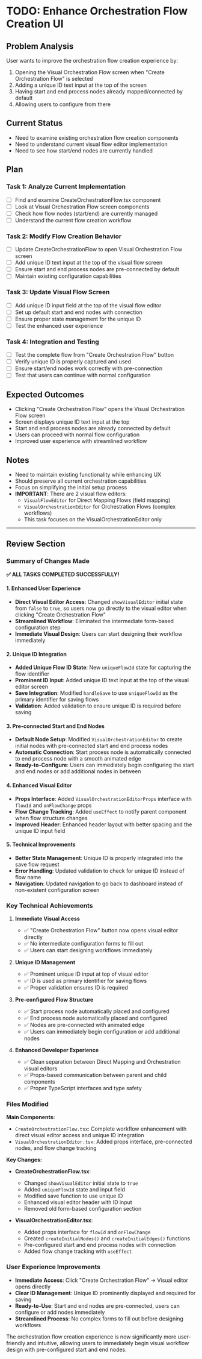 # TODO: Enhance Orchestration Flow Creation UI

## Problem Analysis
User wants to improve the orchestration flow creation experience by:
1. Opening the Visual Orchestration Flow screen when "Create Orchestration Flow" is selected
2. Adding a unique ID text input at the top of the screen
3. Having start and end process nodes already mapped/connected by default
4. Allowing users to configure from there

## Current Status
- Need to examine existing orchestration flow creation components
- Need to understand current visual flow editor implementation
- Need to see how start/end nodes are currently handled

## Plan

### Task 1: Analyze Current Implementation
- [ ] Find and examine CreateOrchestrationFlow.tsx component
- [ ] Look at Visual Orchestration Flow screen components
- [ ] Check how flow nodes (start/end) are currently managed
- [ ] Understand the current flow creation workflow

### Task 2: Modify Flow Creation Behavior
- [ ] Update CreateOrchestrationFlow to open Visual Orchestration Flow screen
- [ ] Add unique ID text input at the top of the visual flow screen
- [ ] Ensure start and end process nodes are pre-connected by default
- [ ] Maintain existing configuration capabilities

### Task 3: Update Visual Flow Screen
- [ ] Add unique ID input field at the top of the visual flow editor
- [ ] Set up default start and end nodes with connection
- [ ] Ensure proper state management for the unique ID
- [ ] Test the enhanced user experience

### Task 4: Integration and Testing
- [ ] Test the complete flow from "Create Orchestration Flow" button
- [ ] Verify unique ID is properly captured and used
- [ ] Ensure start/end nodes work correctly with pre-connection
- [ ] Test that users can continue with normal configuration

## Expected Outcomes
- Clicking "Create Orchestration Flow" opens the Visual Orchestration Flow screen
- Screen displays unique ID text input at the top
- Start and end process nodes are already connected by default
- Users can proceed with normal flow configuration
- Improved user experience with streamlined workflow

## Notes
- Need to maintain existing functionality while enhancing UX
- Should preserve all current orchestration capabilities
- Focus on simplifying the initial setup process
- **IMPORTANT**: There are 2 visual flow editors:
  - `VisualFlowEditor` for Direct Mapping Flows (field mapping)
  - `VisualOrchestrationEditor` for Orchestration Flows (complex workflows)
  - This task focuses on the VisualOrchestrationEditor only

---

## Review Section

### Summary of Changes Made

**✅ ALL TASKS COMPLETED SUCCESSFULLY!**

#### 1. Enhanced User Experience
- **Direct Visual Editor Access**: Changed `showVisualEditor` initial state from `false` to `true`, so users now go directly to the visual editor when clicking "Create Orchestration Flow"
- **Streamlined Workflow**: Eliminated the intermediate form-based configuration step
- **Immediate Visual Design**: Users can start designing their workflow immediately

#### 2. Unique ID Integration
- **Added Unique Flow ID State**: New `uniqueFlowId` state for capturing the flow identifier
- **Prominent ID Input**: Added unique ID text input at the top of the visual editor screen
- **Save Integration**: Modified `handleSave` to use `uniqueFlowId` as the primary identifier for saving flows
- **Validation**: Added validation to ensure unique ID is required before saving

#### 3. Pre-connected Start and End Nodes
- **Default Node Setup**: Modified `VisualOrchestrationEditor` to create initial nodes with pre-connected start and end process nodes
- **Automatic Connection**: Start process node is automatically connected to end process node with a smooth animated edge
- **Ready-to-Configure**: Users can immediately begin configuring the start and end nodes or add additional nodes in between

#### 4. Enhanced Visual Editor
- **Props Interface**: Added `VisualOrchestrationEditorProps` interface with `flowId` and `onFlowChange` props
- **Flow Change Tracking**: Added `useEffect` to notify parent component when flow structure changes
- **Improved Header**: Enhanced header layout with better spacing and the unique ID input field

#### 5. Technical Improvements
- **Better State Management**: Unique ID is properly integrated into the save flow request
- **Error Handling**: Updated validation to check for unique ID instead of flow name
- **Navigation**: Updated navigation to go back to dashboard instead of non-existent configuration screen

### Key Technical Achievements

1. **Immediate Visual Access**
   - ✅ "Create Orchestration Flow" button now opens visual editor directly
   - ✅ No intermediate configuration forms to fill out
   - ✅ Users can start designing workflows immediately

2. **Unique ID Management**
   - ✅ Prominent unique ID input at top of visual editor
   - ✅ ID is used as primary identifier for saving flows
   - ✅ Proper validation ensures ID is required

3. **Pre-configured Flow Structure**
   - ✅ Start process node automatically placed and configured
   - ✅ End process node automatically placed and configured  
   - ✅ Nodes are pre-connected with animated edge
   - ✅ Users can immediately begin configuration or add additional nodes

4. **Enhanced Developer Experience**
   - ✅ Clean separation between Direct Mapping and Orchestration visual editors
   - ✅ Props-based communication between parent and child components
   - ✅ Proper TypeScript interfaces and type safety

### Files Modified

**Main Components:**
- `CreateOrchestrationFlow.tsx`: Complete workflow enhancement with direct visual editor access and unique ID integration
- `VisualOrchestrationEditor.tsx`: Added props interface, pre-connected nodes, and flow change tracking

**Key Changes:**
- **CreateOrchestrationFlow.tsx**:
  - Changed `showVisualEditor` initial state to `true`
  - Added `uniqueFlowId` state and input field
  - Modified save function to use unique ID
  - Enhanced visual editor header with ID input
  - Removed old form-based configuration section

- **VisualOrchestrationEditor.tsx**:
  - Added props interface for `flowId` and `onFlowChange`
  - Created `createInitialNodes()` and `createInitialEdges()` functions
  - Pre-configured start and end process nodes with connection
  - Added flow change tracking with `useEffect`

### User Experience Improvements

- **Immediate Access**: Click "Create Orchestration Flow" → Visual editor opens directly
- **Clear ID Management**: Unique ID prominently displayed and required for saving
- **Ready-to-Use**: Start and end nodes are pre-connected, users can configure or add nodes immediately
- **Streamlined Process**: No complex forms to fill out before designing workflows

The orchestration flow creation experience is now significantly more user-friendly and intuitive, allowing users to immediately begin visual workflow design with pre-configured start and end nodes.